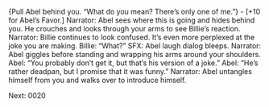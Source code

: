 {Pull Abel behind you. “What do you mean? There’s only one of me.”} - [+10 for Abel’s Favor.]
Narrator: Abel sees where this is going and hides behind you. He crouches and looks through your arms to see Billie’s reaction.
Narrator: Billie continues to look confused. It’s even more perplexed at the joke you are making.
Billie: “What?”
SFX: Abel laugh dialog bleeps.
Narrator: Abel giggles before standing and wrapping his arms around your shoulders. 
Abel: “You probably don’t get it, but that’s his version of a joke.”
Abel: “He’s rather deadpan, but I promise that it was funny.”
Narrator: Abel untangles himself from you and walks over to introduce himself.

Next: 0020